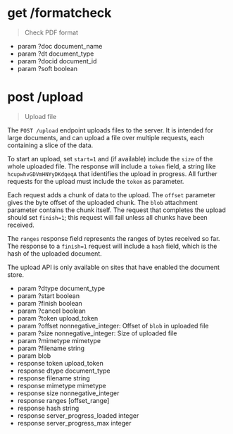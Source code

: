 # get /formatcheck

> Check PDF format

* param ?doc document_name
* param ?dt document_type
* param ?docid document_id
* param ?soft boolean


# post /upload

> Upload file

The `POST /upload` endpoint uploads files to the server. It is intended for
large documents, and can upload a file over multiple requests, each containing
a slice of the data.

To start an upload, set `start=1` and (if available) include the `size` of the
whole uploaded file. The response will include a `token` field, a string like
`hcupwhvGDVmHNYyDKdqeqA` that identifies the upload in progress. All further
requests for the upload must include the `token` as parameter.

Each request adds a chunk of data to the upload. The `offset` parameter gives
the byte offset of the uploaded chunk. The `blob` attachment parameter
contains the chunk itself. The request that completes the upload should set
`finish=1`; this request will fail unless all chunks have been received.

The `ranges` response field represents the ranges of bytes received so far.
The response to a `finish=1` request will include a `hash` field, which is the
hash of the uploaded document.

The upload API is only available on sites that have enabled the document
store.

* param ?dtype document_type
* param ?start boolean
* param ?finish boolean
* param ?cancel boolean
* param ?token upload_token
* param ?offset nonnegative_integer: Offset of `blob` in uploaded file
* param ?size nonnegative_integer: Size of uploaded file
* param ?mimetype mimetype
* param ?filename string
* param blob
* response token upload_token
* response dtype document_type
* response filename string
* response mimetype mimetype
* response size nonnegative_integer
* response ranges [offset_range]
* response hash string
* response server_progress_loaded integer
* response server_progress_max integer
